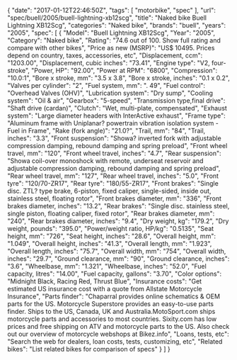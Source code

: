 {
    "date": "2017-01-12T22:46:50Z",
    "tags": [
        "motorbike",
        "spec"
    ],
    "url": "spec\/buell\/2005\/buell-lightning-xb12scg",
    "title": "Naked bike Buell Lightning  XB12Scg",
    "categories": "Naked bike",
    "brands": "buell",
    "years": "2005",
    "spec": [
        {
            "Model": "Buell Lightning  XB12Scg",
            "Year": "2005",
            "Category": "Naked bike",
            "Rating": "74.6 out of 100. Show full rating and compare with other bikes",
            "Price as new (MSRP)": "US$ 10495.   Prices depend on country, taxes, accessories, etc",
            "Displacement, ccm": "1203.00",
            "Displacement, cubic inches": "73.41",
            "Engine type": "V2, four-stroke",
            "Power, HP": "92.00",
            "Power at RPM": "6800",
            "Compression": "10.0:1",
            "Bore x stroke, mm": "3.5 x 3.8",
            "Bore x stroke, inches": "0.1 x 0.2",
            "Valves per cylinder": "2",
            "Fuel system, mm": ".  49",
            "Fuel control": "Overhead Valves (OHV)",
            "Lubrication system": "Dry sump",
            "Cooling system": "Oil & air",
            "Gearbox": "5-speed",
            "Transmission type,final drive": "Shaft drive (cardan)",
            "Clutch": "Wet, multi-plate, compensated",
            "Exhaust system": "Large diameter headers with InterActive exhaust",
            "Frame type": "Aluminum frame with Uniplanar? powertrain vibration isolation system - Fuel in Frame",
            "Rake (fork angle)": "21.0?",
            "Trail, mm": "84",
            "Trail, inches": "3.3",
            "Front suspension": "Showa? inverted fork with adjustable compression damping, rebound damping and spring preload",
            "Front wheel travel, mm": "120",
            "Front wheel travel, inches": "4.7",
            "Rear suspension": "Showa coil-over monoshock with remote, underseat reservoir and adjustable compression damping, rebound damping and spring preload",
            "Rear wheel travel, mm": "127",
            "Rear wheel travel, inches": "5.0",
            "Front tyre": "120\/70-ZR17",
            "Rear tyre": "180\/55-ZR17",
            "Front brakes": "Single disc.  ZTL? type brake, 6-piston, fixed caliper, single-sided, inside out, stainless steel, floating rotor",
            "Front brakes diameter, mm": "336",
            "Front brakes diameter, inches": "13.2",
            "Rear brakes": "Single disc. stainless steel, single piston, floating caliper, fixed rotor",
            "Rear brakes diameter, mm": "240",
            "Rear brakes diameter, inches": "9.4",
            "Dry weight, kg": "179.2",
            "Dry weight, pounds": "395.0",
            "Power\/weight ratio, HP\/kg": "0.5135",
            "Seat height, mm": "726",
            "Seat height, inches": "28.6",
            "Overall height, mm": "1.049",
            "Overall height, inches": "41.3",
            "Overall length, mm": "1.923",
            "Overall length, inches": "75.7",
            "Overall width, mm": "754",
            "Overall width, inches": "29.7",
            "Ground clearance, mm": "90",
            "Ground clearance, inches": "3.6",
            "Wheelbase, mm": "1.321",
            "Wheelbase, inches": "52.0",
            "Fuel capacity, litres": "14.00",
            "Fuel capacity, gallons": "3.70",
            "Color options": "Midnight Black, Racing Red, Thrust Blue",
            "Insurance costs": "Get estimated US insurance cost with a quote from Allstate Motorcycle Insurance",
            "Parts finder": "Chaparral provides online schematics & OEM parts for the US.   Motorcycle Superstore provides an easy-to-use parts finder. Ships to the US, Canada, UK and Australia.MotoSport.com ships motorcycle parts and accessories to most countries.    Sixity.com has low prices and free shipping on ATV and motorcycle parts to the US. Also check out our overview of motorcycle webshops at Bikez.info",
            "Loans, tests, etc": "Search the web for dealers, loan costs, tests, customizing, etc",
            "Related bikes": "List related bikes for comparison of specs"
        }
    ]
}